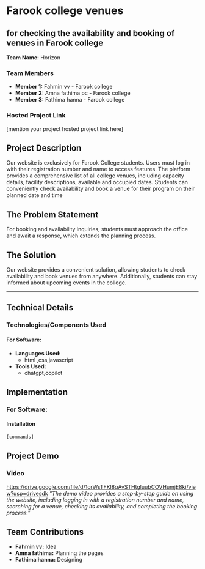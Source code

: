 # Farook college venues 
## for checking the availability and booking of venues in Farook college
**Team Name:** Horizon

### Team Members
- **Member 1:** Fahmin vv - Farook college
- **Member 2:** Amna fathima pc - Farook college  
- **Member 3:** Fathima hanna - Farook college

### Hosted Project Link
[mention your project hosted project link here]

## Project Description
Our website is exclusively for Farook College students. Users must log in with their registration number and name to access features. The platform provides a comprehensive list of all college venues, including capacity details, facility descriptions, available and occupied dates. Students can conveniently check availability and book a venue for their program on their planned date and time

## The Problem Statement
For booking and availability inquiries, students must approach the office and await a response, which extends the planning process.

## The Solution
Our website provides a convenient solution, allowing students to check availability and book venues from anywhere. Additionally, students can stay informed about upcoming events in the college.

---
## Technical Details

### Technologies/Components Used
#### For Software:
- **Languages Used:**  
  - html ,css,javascript
- **Tools Used:**  
  - chatgpt,copilot
## Implementation

### For Software:
#### Installation
```sh
[commands]
```

## Project Demo
### Video
https://drive.google.com/file/d/1crWsTFKl8qAvSTHtgluubCOVHumjE8ki/view?usp=drivesdk
*"The demo video provides a step-by-step guide on using the website, including logging in with a registration number and name, searching for a venue, checking its availability, and completing the booking process."*

## Team Contributions
- **Fahmin vv:** Idea
- **Amna fathima:** Planning the pages
- **Fathima hanna:** Designing



